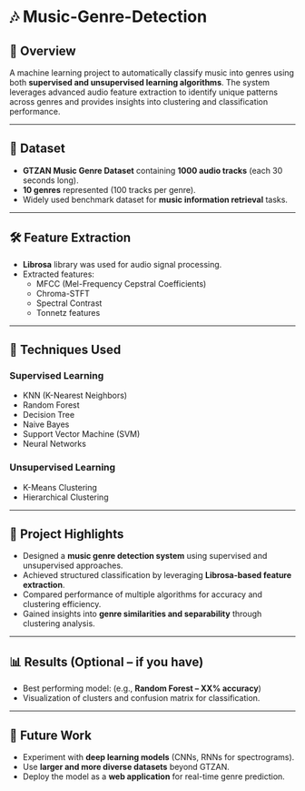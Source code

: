 # 🎶 Music-Genre-Detection  

## 📌 Overview  
A machine learning project to automatically classify music into genres using both **supervised and unsupervised learning algorithms**. The system leverages advanced audio feature extraction to identify unique patterns across genres and provides insights into clustering and classification performance.  

---

## 📂 Dataset  
- **GTZAN Music Genre Dataset** containing **1000 audio tracks** (each 30 seconds long).  
- **10 genres** represented (100 tracks per genre).  
- Widely used benchmark dataset for **music information retrieval** tasks.  

---

## 🛠️ Feature Extraction  
- **Librosa** library was used for audio signal processing.  
- Extracted features:  
  - MFCC (Mel-Frequency Cepstral Coefficients)  
  - Chroma-STFT  
  - Spectral Contrast  
  - Tonnetz features  

---

## 🤖 Techniques Used  
### Supervised Learning  
- KNN (K-Nearest Neighbors)  
- Random Forest  
- Decision Tree  
- Naive Bayes  
- Support Vector Machine (SVM)  
- Neural Networks  

### Unsupervised Learning  
- K-Means Clustering  
- Hierarchical Clustering  

---

## 🚀 Project Highlights  
- Designed a **music genre detection system** using supervised and unsupervised approaches.  
- Achieved structured classification by leveraging **Librosa-based feature extraction**.  
- Compared performance of multiple algorithms for accuracy and clustering efficiency.  
- Gained insights into **genre similarities and separability** through clustering analysis.  

---

## 📊 Results (Optional – if you have)  
- Best performing model: (e.g., **Random Forest – XX% accuracy**)  
- Visualization of clusters and confusion matrix for classification.  

---

## 🔮 Future Work  
- Experiment with **deep learning models** (CNNs, RNNs for spectrograms).  
- Use **larger and more diverse datasets** beyond GTZAN.  
- Deploy the model as a **web application** for real-time genre prediction. 
